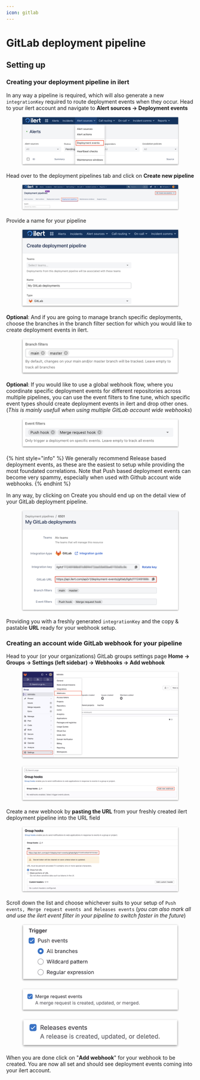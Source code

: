 ```yaml
---
icon: gitlab
---
```


# GitLab deployment pipeline

## Setting up

### Creating your deployment pipeline in ilert

In any way a pipeline is required, which will also generate a new `integrationKey` required to route deployment events when they occur. Head to your ilert account and navigate to **Alert sources -> Deployment events**

<figure><img src="../.gitbook/assets/1.png" alt=""><figcaption></figcaption></figure>

Head over to the deployment pipelines tab and click on **Create new pipeline**

<figure><img src="../.gitbook/assets/2.png" alt=""><figcaption></figcaption></figure>

Provide a name for your pipeline

<figure><img src="../.gitbook/assets/3.png" alt=""><figcaption></figcaption></figure>

**Optional**: And if you are going to manage branch specific deployments, choose the branches in the branch filter section for which you would like to create deployment events in ilert.

<figure><img src="../.gitbook/assets/4.png" alt=""><figcaption></figcaption></figure>

**Optional**: If you would like to use a global webhook flow, where you coordinate specific deployment events for different repositories across multiple pipelines, you can use the event filters to fine tune, which specific event types should create deployment events in ilert and drop other ones. (_This is mainly usefull when using multiple GitLab account wide webhooks_)

<figure><img src="../.gitbook/assets/5.png" alt=""><figcaption></figcaption></figure>

{% hint style="info" %}
We generally recommend Release based deployment events, as these are the easiest to setup while providing the most foundated correlations. Note that Push based deployment events can become very spammy, especially when used with Github account wide webhooks.
{% endhint %}

In any way, by clicking on Create you should end up on the detail view of your GitLab deployment pipeline.

<figure><img src="../.gitbook/assets/6.png" alt=""><figcaption></figcaption></figure>

Providing you with a freshly generated `integrationKey` and the copy & pastable **URL** ready for your webhook setup.

### Creating an account wide GitLab webhook for your pipeline

Head to your (or your organizations) GitLab groups settings page **Home -> Groups -> Settings (left sidebar) -> Webhooks -> Add webhook**

<figure><img src="../.gitbook/assets/7.png" alt=""><figcaption></figcaption></figure>

<figure><img src="../.gitbook/assets/8.png" alt=""><figcaption></figcaption></figure>

Create a new webhook by **pasting the URL** from your freshly created ilert deployment pipeline into the URL field

<figure><img src="../.gitbook/assets/9.png" alt=""><figcaption></figcaption></figure>

Scroll down the list and choose whichever suits to your setup of `Push events, Merge request events and Releases events` (_you can also mark all and use the ilert event filter in your pipeline to switch faster in the future_)

<figure><img src="../.gitbook/assets/10-1.png" alt=""><figcaption></figcaption></figure>

<figure><img src="../.gitbook/assets/10-2..png" alt=""><figcaption></figcaption></figure>

<figure><img src="../.gitbook/assets/10-3.png" alt=""><figcaption></figcaption></figure>

When you are done click on "**Add webhook**" for your webhook to be created. You are now all set and should see deployment events coming into your ilert account.
